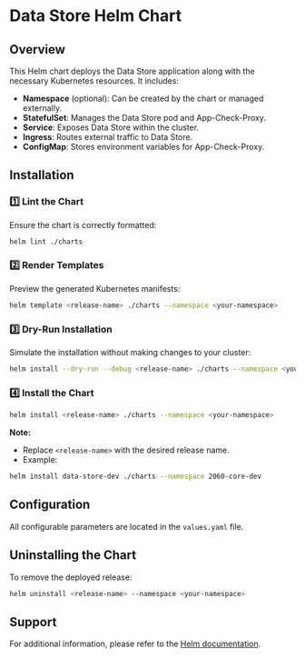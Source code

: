 # Data Store Helm Chart

## Overview

This Helm chart deploys the Data Store application along with the necessary Kubernetes resources. It includes:

- **Namespace** (optional): Can be created by the chart or managed externally.
- **StatefulSet**: Manages the Data Store pod and App-Check-Proxy.
- **Service**: Exposes Data Store within the cluster.
- **Ingress**: Routes external traffic to Data Store.
- **ConfigMap**: Stores environment variables for App-Check-Proxy.

## Installation

### 1️⃣ Lint the Chart

Ensure the chart is correctly formatted:

```bash
helm lint ./charts
```

### 2️⃣ Render Templates

Preview the generated Kubernetes manifests:

```bash
helm template <release-name> ./charts --namespace <your-namespace>
```

### 3️⃣ Dry-Run Installation

Simulate the installation without making changes to your cluster:

```bash
helm install --dry-run --debug <release-name> ./charts --namespace <your-namespace>
```

### 4️⃣ Install the Chart

```bash
helm install <release-name> ./charts --namespace <your-namespace>
```

**Note:**  

- Replace `<release-name>` with the desired release name.  
- Example:

```bash
helm install data-store-dev ./charts --namespace 2060-core-dev
```

## Configuration

All configurable parameters are located in the `values.yaml` file.

## Uninstalling the Chart

To remove the deployed release:

```bash
helm uninstall <release-name> --namespace <your-namespace>
```

## Support

For additional information, please refer to the [Helm documentation](https://helm.sh/docs/).